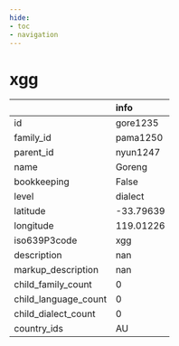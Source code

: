 ```yaml
---
hide:
- toc
- navigation
---
```

# xgg
|                      | info      |
|:---------------------|:----------|
| id                   | gore1235  |
| family_id            | pama1250  |
| parent_id            | nyun1247  |
| name                 | Goreng    |
| bookkeeping          | False     |
| level                | dialect   |
| latitude             | -33.79639 |
| longitude            | 119.01226 |
| iso639P3code         | xgg       |
| description          | nan       |
| markup_description   | nan       |
| child_family_count   | 0         |
| child_language_count | 0         |
| child_dialect_count  | 0         |
| country_ids          | AU        |